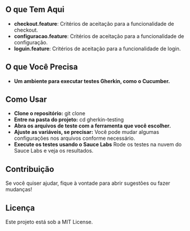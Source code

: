 ## O que Tem Aqui
- **checkout.feature**: Critérios de aceitação para a funcionalidade de checkout.
- **configuracao.feature**: Critérios de aceitação para a funcionalidade de configuração.
- **loguin.feature**: Critérios de aceitação para a funcionalidade de login.

## O que Você Precisa
- **Um ambiente para executar testes Gherkin, como o Cucumber.**

## Como Usar
- **Clone o repositório:**
git clone 
- **Entre na pasta do projeto:**
cd gherkin-testing
- **Abra os arquivos de teste com a ferramenta que você escolher.**
- **Ajuste as variáveis, se precisar:**
Você pode mudar algumas configurações nos arquivos conforme necessário.
- **Execute os testes usando o Sauce Labs**
Rode os testes na nuvem do Sauce Labs e veja os resultados.

## Contribuição
Se você quiser ajudar, fique à vontade para abrir sugestões ou fazer mudanças!

## Licença
Este projeto está sob a MIT License.
